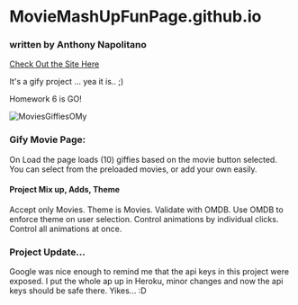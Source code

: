 # MovieMashUpFunPage.github.io
### written by Anthony Napolitano
[Check Out the Site Here](https://radiant-beach-90288.herokuapp.com/)

It's a gify project ...  yea it is.. ;)

Homework 6 is GO!

![MoviesGiffiesOMy](https://github.com/aNap73/MovieMashUpFunPage.github.io/blob/master/public/assets/images/Movie.gif)


### Gify Movie Page:
On Load the page loads (10) giffies based on the movie button selected.
You can select from the preloaded movies, or add your own easily.
 
#### Project Mix up, Adds, Theme

Accept only Movies. Theme is Movies.
Validate with OMDB. Use OMDB to enforce theme on user selection.
Control animations by individual clicks.
Control all animations at once.

### Project Update...

Google was nice enough to remind me that the api keys in this project were exposed.
I put the whole ap up in Heroku, minor changes and now the api keys should be safe there. 
Yikes... :D